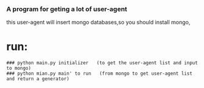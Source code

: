 ### A program for geting a lot of user-agent
this user-agent will insert mongo databases,so you should install mongo,
# run:
    ### python main.py initializer   (to get the user-agent list and input to mongo)
    ### python mian.py main' to run   (from mongo to get user-agent list and return a generator)

